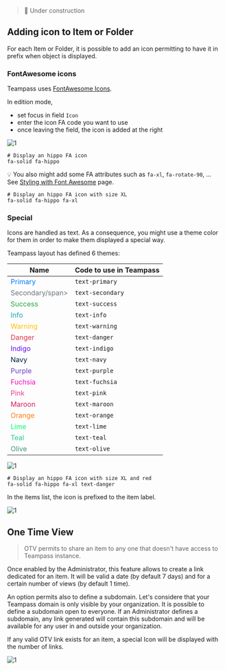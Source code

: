 <!-- docs/features/items.md -->

> 🚧 Under construction

## Adding icon to Item or Folder

For each Item or Folder, it is possible to add an icon permitting to have it in prefix when object is displayed.

### FontAwesome icons

Teampass uses [FontAwesome Icons](https://fontawesome.com/search?o=r&m=free).

In edition mode, 

* set focus in field `Icon`
* enter the icon FA code you want to use
* once leaving the field, the icon is added at the right

![1](../../_media/tp3_items_1.png)

```
# Display an hippo FA icon
fa-solid fa-hippo
```

💡 You also might add some FA attributes such as `fa-xl`, `fa-rotate-90`, ... See [Styling with Font Awesome](https://fontawesome.com/docs/web/style/styling) page.

```
# Display an hippo FA icon with size XL
fa-solid fa-hippo fa-xl
```

### Special 

Icons are handled as text. As a consequence, you might use a theme color for them in order to make them displayed a special way.

Teampass layout has defined 6 themes:

| Name | Code to use in Teampass |
| ---- | ----------------------- |
| <span style="color:#007bff">Primary</span> | `text-primary` |
| <span style="color:#6c757d">Secondary/span> | `text-secondary` |
| <span style="color:#28a745">Success</span> | `text-success` |
| <span style="color:#17a2b8">Info</span> | `text-info` |
| <span style="color:#ffc107">Warning</span> | `text-warning` |
| <span style="color:#dc3545">Danger</span> | `text-danger` |
| <span style="color:#6610f2">Indigo</span> | `text-indigo` |
| <span style="color:#001f3f">Navy</span> | `text-navy` |
| <span style="color:#6f42c1">Purple</span> | `text-purple` |
| <span style="color:#f012be">Fuchsia</span> | `text-fuchsia` |
| <span style="color:#e83e8c">Pink</span> | `text-pink` |
| <span style="color:#d81b60">Maroon</span> | `text-maroon` |
| <span style="color:#fd7e14">Orange</span> | `text-orange` |
| <span style="color:#01ff70">Lime</span> | `text-lime` |
| <span style="color:#20c997">Teal</span> | `text-teal` |
| <span style="color:#3d9970">Olive</span> | `text-olive` |

![1](../../_media/tp3_items_2.png)

```
# Display an hippo FA icon with size XL and red
fa-solid fa-hippo fa-xl text-danger
```

In the items list, the icon is prefixed to the item label.

![1](../../_media/tp3_items_3.png)

## One Time View

> OTV permits to share an item to any one that doesn't have access to Teampass instance.

Once enabled by the Administrator, this feature allows to create a link dedicated for an item.
It will be valid a date (by default 7 days) and for a certain number of views (by default 1 time).

An option permits also to define a subdomain.
Let's considere that your Teampass domain is only visible by your organization.
It is possible to define a subdomain open to everyone.
If an Administrator defines a subdomain, any link generated will contain this subdomain and will be available for any user in and outside your organization.

If any valid OTV link exists for an item, a special Icon will be displayed with the number of links.

![1](../../_media/tp3_otv_1.png)